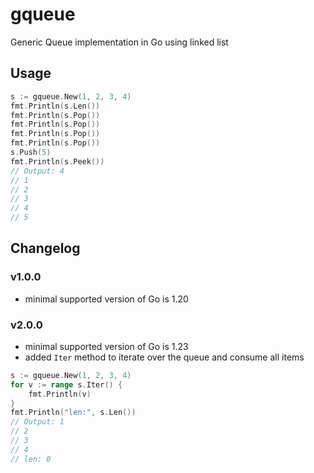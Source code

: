 # gqueue
Generic Queue implementation in Go using linked list

## Usage

```go
s := gqueue.New(1, 2, 3, 4)
fmt.Println(s.Len())
fmt.Println(s.Pop())
fmt.Println(s.Pop())
fmt.Println(s.Pop())
fmt.Println(s.Pop())
s.Push(5)
fmt.Println(s.Peek())
// Output: 4
// 1
// 2
// 3
// 4
// 5
```

## Changelog
### v1.0.0
- minimal supported version of Go is 1.20

### v2.0.0
- minimal supported version of Go is 1.23
- added `Iter` method to iterate over the queue and consume all items
```go
s := gqueue.New(1, 2, 3, 4)
for v := range s.Iter() {
    fmt.Println(v)
}
fmt.Println("len:", s.Len())
// Output: 1
// 2
// 3
// 4
// len: 0
```
